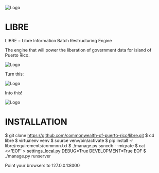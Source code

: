 ![Logo](https://raw.github.com/commonwealth-of-puerto-rico/libre/master/libre/docs/_static/libre_logo.png)


LIBRE
=====

LIBRE = Libre Information Batch Restructuring Engine


The engine that will power the liberation of government data for island of Puerto Rico.


![Logo](https://raw.github.com/commonwealth-of-puerto-rico/libre/master/libre/docs/_static/main_diagram.png)

Turn this:

![Logo](https://raw.github.com/commonwealth-of-puerto-rico/libre/master/libre/docs/_static/before.png)

Into this!

![Logo](https://raw.github.com/commonwealth-of-puerto-rico/libre/master/libre/docs/_static/after.png)

INSTALLATION
============

$ git clone https://github.com/commonwealth-of-puerto-rico/libre.git
$ cd libre
$ virtualenv venv
$ source venv/bin/activate
$ pip install -r libre/requirements/common.txt
$ ./manage.py syncdb --migrate
$ cat <<'EOF' > settings_local.py
DEBUG=True
DEVELOPMENT=True
EOF
$ ./manage.py runserver

Point your browsers to 127.0.0.1:8000
